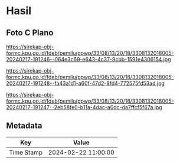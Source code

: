# Hasil

## Foto C Plano

https://sirekap-obj-formc.kpu.go.id/fdeb/pemilu/ppwp/33/08/13/20/18/3308132018005-20240217-191246--064e3c69-e643-4c37-9cbb-1591e4306154.jpg

https://sirekap-obj-formc.kpu.go.id/fdeb/pemilu/ppwp/33/08/13/20/18/3308132018005-20240217-191248--fa43a1d1-a60f-47d2-8fd4-772575fd53ad.jpg

https://sirekap-obj-formc.kpu.go.id/fdeb/pemilu/ppwp/33/08/13/20/18/3308132018005-20240217-191247--2eb58fe0-b11a-4dac-a0dc-da7ffcf5f67a.jpg


## Metadata

| Key        | Value               |
| ---------- | ------------------- |
| Time Stamp | 2024-02-22 11:00:00 |



